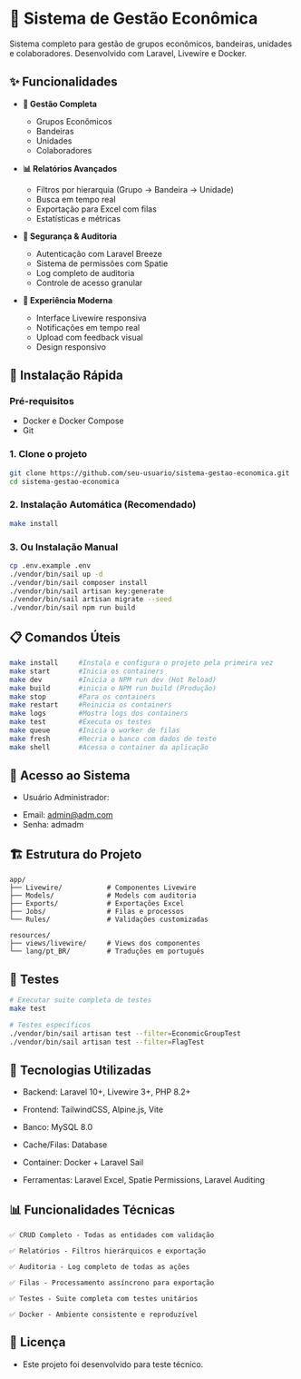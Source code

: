 # 🏢 Sistema de Gestão Econômica

Sistema completo para gestão de grupos econômicos, bandeiras, unidades e colaboradores. Desenvolvido com Laravel, Livewire e Docker.

## ✨ Funcionalidades

- **👥 Gestão Completa**
  - Grupos Econômicos
  - Bandeiras 
  - Unidades
  - Colaboradores

- **📊 Relatórios Avançados**
  - Filtros por hierarquia (Grupo → Bandeira → Unidade)
  - Busca em tempo real
  - Exportação para Excel com filas
  - Estatísticas e métricas

- **🔐 Segurança & Auditoria**
  - Autenticação com Laravel Breeze
  - Sistema de permissões com Spatie
  - Log completo de auditoria
  - Controle de acesso granular

- **🎯 Experiência Moderna**
  - Interface Livewire responsiva
  - Notificações em tempo real
  - Upload com feedback visual
  - Design responsivo

## 🚀 Instalação Rápida

### Pré-requisitos
- Docker e Docker Compose
- Git

### 1. Clone o projeto
```bash
git clone https://github.com/seu-usuario/sistema-gestao-economica.git
cd sistema-gestao-economica
```
### 2. Instalação Automática (Recomendado)
```bash
make install
```
### 3. Ou Instalação Manual
```bash
cp .env.example .env
./vendor/bin/sail up -d
./vendor/bin/sail composer install
./vendor/bin/sail artisan key:generate
./vendor/bin/sail artisan migrate --seed
./vendor/bin/sail npm run build
```
## 📋 Comandos Úteis
```bash
make install     #Instala e configura o projeto pela primeira vez
make start       #Inicia os containers
make dev         #Inicia o NPM run dev (Hot Reload)
make build       #inicia o NPM run build (Produção)
make stop        #Para os containers
make restart     #Reinicia os containers
make logs        #Mostra logs dos containers
make test        #Executa os testes
make queue       #Inicia o worker de filas
make fresh       #Recria o banco com dados de teste
make shell       #Acessa o container da aplicação
```
## 👤 Acesso ao Sistema
- Usuário Administrador:
*    Email: admin@adm.com
*    Senha: admadm

## 🏗️ Estrutura do Projeto
    app/
    ├── Livewire/           # Componentes Livewire
    ├── Models/             # Models com auditoria
    ├── Exports/            # Exportações Excel
    ├── Jobs/               # Filas e processos
    └── Rules/              # Validações customizadas

    resources/
    ├── views/livewire/     # Views dos componentes
    └── lang/pt_BR/         # Traduções em português

## 🧪 Testes
```bash
# Executar suite completa de testes
make test

# Testes específicos
./vendor/bin/sail artisan test --filter=EconomicGroupTest
./vendor/bin/sail artisan test --filter=FlagTest
```

## 🔧 Tecnologias Utilizadas
* Backend: Laravel 10+, Livewire 3+, PHP 8.2+

* Frontend: TailwindCSS, Alpine.js, Vite

* Banco: MySQL 8.0

* Cache/Filas: Database

* Container: Docker + Laravel Sail

* Ferramentas: Laravel Excel, Spatie Permissions, Laravel Auditing

## 📊 Funcionalidades Técnicas

    ✅ CRUD Completo - Todas as entidades com validação

    ✅ Relatórios - Filtros hierárquicos e exportação

    ✅ Auditoria - Log completo de todas as ações

    ✅ Filas - Processamento assíncrono para exportação

    ✅ Testes - Suite completa com testes unitários

    ✅ Docker - Ambiente consistente e reproduzível

## 📝 Licença
- Este projeto foi desenvolvido para teste técnico.